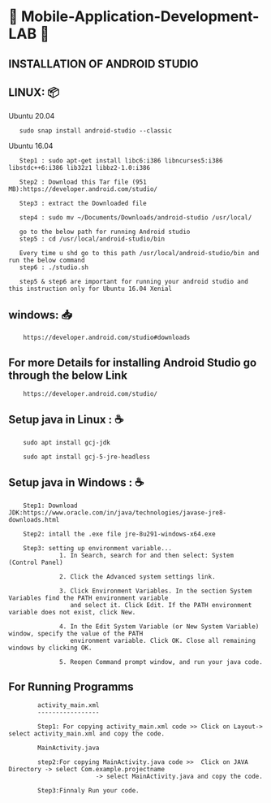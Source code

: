 # 📓 Mobile-Application-Development-LAB 📲

    
## INSTALLATION OF ANDROID STUDIO

  LINUX: 📦
  ------
  
   Ubuntu 20.04
       
       sudo snap install android-studio --classic
   
   Ubuntu 16.04
    
       Step1 : sudo apt-get install libc6:i386 libncurses5:i386 libstdc++6:i386 lib32z1 libbz2-1.0:i386
       
       Step2 : Download this Tar file (951 MB):https://developer.android.com/studio/
       
       Step3 : extract the Downloaded file
       
       step4 : sudo mv ~/Documents/Downloads/android-studio /usr/local/
       
       go to the below path for running Android studio
       step5 : cd /usr/local/android-studio/bin
       
       Every time u shd go to this path /usr/local/android-studio/bin and run the below command
       step6 : ./studio.sh
       
       step5 & step6 are important for running your android studio and this instruction only for Ubuntu 16.04 Xenial
   
  windows: 📥
  -------
        
        https://developer.android.com/studio#downloads
        
        
        
For more Details for installing Android Studio go through the below Link
------------------------------------------------------------------------
        https://developer.android.com/studio/

  Setup java in Linux  :  ☕
  -------------------
  
        sudo apt install gcj-jdk
        
        sudo apt install gcj-5-jre-headless
        
  Setup java in Windows  :  ☕
  ----------------------
  
        Step1: Download JDK:https://www.oracle.com/in/java/technologies/javase-jre8-downloads.html
        
        Step2: intall the .exe file jre-8u291-windows-x64.exe
        
        Step3: setting up environment variable...
                  1. In Search, search for and then select: System (Control Panel)
                  
                  2. Click the Advanced system settings link.
                  
                  3. Click Environment Variables. In the section System Variables find the PATH environment variable
                     and select it. Click Edit. If the PATH environment variable does not exist, click New.
                  
                  4. In the Edit System Variable (or New System Variable) window, specify the value of the PATH
                     environment variable. Click OK. Close all remaining windows by clicking OK.
                  
                  5. Reopen Command prompt window, and run your java code.
                  
        
   For Running Programms
   ---------------------
            
            activity_main.xml
            -----------------

            Step1: For copying activity_main.xml code >> Click on Layout-> select activity_main.xml and copy the code.
            
            MainActivity.java
            
            step2:For copying MainActivity.java code >>  Click on JAVA Directory -> select Com.example.projectname 
                            -> select MainActivity.java and copy the code.
                            
            Step3:Finnaly Run your code.
